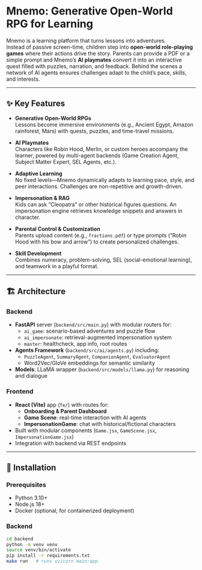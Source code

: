 # Mnemo: Generative Open-World RPG for Learning

Mnemo is a learning platform that turns lessons into adventures.  
Instead of passive screen-time, children step into **open-world role-playing games** where their actions drive the story. Parents can provide a PDF or a simple prompt and Mnemo’s **AI playmates** convert it into an interactive quest filled with puzzles, narration, and feedback. Behind the scenes a network of AI agents ensures challenges adapt to the child’s pace, skills, and interests.

---

## ✨ Key Features

- **Generative Open-World RPGs**  
  Lessons become immersive environments (e.g., Ancient Egypt, Amazon rainforest, Mars) with quests, puzzles, and time-travel missions.

- **AI Playmates**  
  Characters like Robin Hood, Merlin, or custom heroes accompany the learner, powered by multi-agent backends (Game Creation Agent, Subject Matter Expert, SEL Agents, etc.).

- **Adaptive Learning**  
  No fixed levels—Mnemo dynamically adapts to learning pace, style, and peer interactions. Challenges are non-repetitive and growth-driven.

- **Impersonation & RAG**  
  Kids can ask “Cleopatra” or other historical figures questions. An impersonation engine retrieves knowledge snippets and answers in character.

- **Parental Control & Customization**  
  Parents upload content (e.g., `fractions.pdf`) or type prompts (“Robin Hood with his bow and arrow”) to create personalized challenges.

- **Skill Development**  
  Combines numeracy, problem-solving, SEL (social-emotional learning), and teamwork in a playful format.

---

## 🏗️ Architecture

### Backend
- **FastAPI** server (`backend/src/main.py`) with modular routers for:
  - `ai_game`: scenario-based adventures and puzzle flow  
  - `ai_impersonate`: retrieval-augmented impersonation system  
  - `master`: healthcheck, app info, root routes
- **Agents Framework** (`backend/src/ai/agents.py`) including:
  - `PuzzleAgent`, `SummaryAgent`, `CompanionAgent`, `EvaluatorAgent`
  - Word2Vec/GloVe embeddings for semantic similarity
- **Models**: LLaMA wrapper (`backend/src/models/llama.py`) for reasoning and dialogue

### Frontend
- **React (Vite)** app (`fe/`) with routes for:
  - **Onboarding & Parent Dashboard**  
  - **Game Scene**: real-time interaction with AI agents  
  - **ImpersonationGame**: chat with historical/fictional characters  
- Built with modular components (`Game.jsx`, `GameScene.jsx`, `ImpersonationGame.jsx`)  
- Integration with backend via REST endpoints

---

## 🚀 Installation

### Prerequisites
- Python 3.10+
- Node.js 18+
- Docker (optional, for containerized deployment)

### Backend
```bash
cd backend
python -m venv venv
source venv/bin/activate
pip install -r requirements.txt
make run   # runs uvicorn main:app
